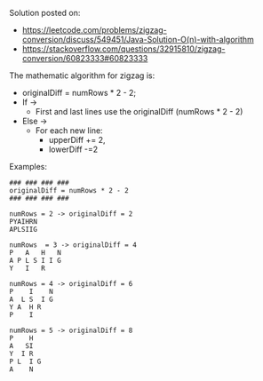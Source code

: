 Solution posted on:
* https://leetcode.com/problems/zigzag-conversion/discuss/549451/Java-Solution-O(n)-with-algorithm
* https://stackoverflow.com/questions/32915810/zigzag-conversion/60823333#60823333


The mathematic algorithm for zigzag is:

* originalDiff = numRows * 2 - 2;
* If -> 
	* First and last lines use the originalDiff (numRows * 2 - 2)
* Else ->
	* For each new line:
		 * upperDiff += 2, 
		 * lowerDiff -=2
	
Examples:
```
### ### ### ### 
originalDiff = numRows * 2 - 2 
### ### ### ### 

numRows = 2 -> originalDiff = 2
PYAIHRN
APLSIIG

numRows  = 3 -> originalDiff = 4
P   A   H   N
A P L S I I G
Y   I   R

numRows = 4 -> originalDiff = 6
P    I    N
A  L S  I G
Y A  H R
P    I 

numRows = 5 -> originalDiff = 8
P    H   
A   SI   
Y  I R 
P L  I G  
A    N

```
